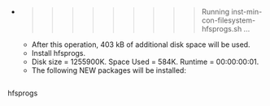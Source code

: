 * >>>>>>>>> Running inst-min-con-filesystem-hfsprogs.sh ...
  * After this operation, 403 kB of additional disk space will be used.
  * Install hfsprogs.
  * Disk size = 1255900K. Space Used = 584K. Runtime = 00:00:00:01.
  * The following NEW packages will be installed:
  ```bash
hfsprogs
  ```
